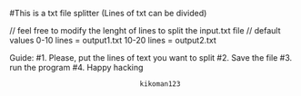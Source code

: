#This is a txt file splitter (Lines of txt can be divided)

// feel free to modify the lenght of lines to split the input.txt file
// default values
     0-10 lines = output1.txt 
     10-20 lines = output2.txt

Guide:
    #1. Please, put the lines of text you want to split
    #2. Save the file
    #3. run the program
    #4. Happy hacking

                                    kikoman123
